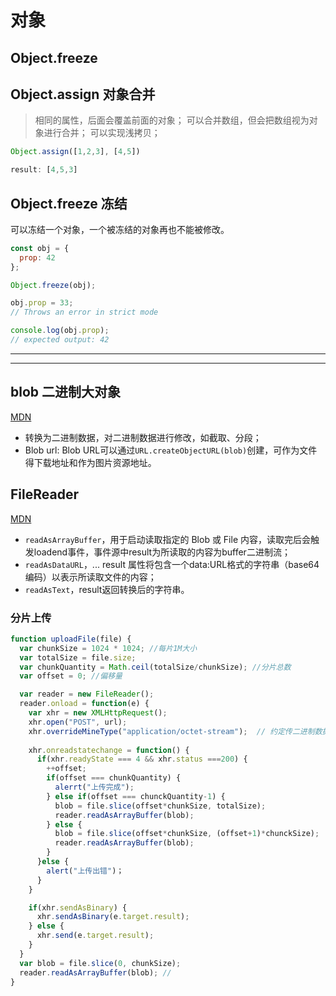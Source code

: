 # 对象

## Object.freeze

## Object.assign 对象合并
> 相同的属性，后面会覆盖前面的对象；
> 可以合并数组，但会把数组视为对象进行合并；
> 可以实现浅拷贝；
```js
Object.assign([1,2,3], [4,5])

result: [4,5,3]
```

## Object.freeze 冻结
可以冻结一个对象，一个被冻结的对象再也不能被修改。
```js
const obj = {
  prop: 42
};

Object.freeze(obj);

obj.prop = 33;
// Throws an error in strict mode

console.log(obj.prop);
// expected output: 42
```
-------------------------------
-------------------------------

## blob 二进制大对象
[MDN](https://developer.mozilla.org/zh-CN/docs/Web/API/Blob)
- 转换为二进制数据，对二进制数据进行修改，如截取、分段；
- Blob url: Blob URL可以通过<code>URL.createObjectURL(blob)</code>创建，可作为文件得下载地址和作为图片资源地址。

## FileReader 
[MDN](https://developer.mozilla.org/zh-CN/docs/Web/API/FileReader)
- <code>readAsArrayBuffer</code>，用于启动读取指定的 Blob 或 File 内容，读取完后会触发loadend事件，事件源中result为所读取的内容为buffer二进制流；
- <code>readAsDataURL</code>，... result 属性将包含一个data:URL格式的字符串（base64编码）以表示所读取文件的内容；
- <code>readAsText</code>，result返回转换后的字符串。

### 分片上传
```js
function uploadFile(file) {
  var chunkSize = 1024 * 1024; //每片1M大小
  var totalSize = file.size;
  var chunkQuantity = Math.ceil(totalSize/chunkSize); //分片总数
  var offset = 0; //偏移量

  var reader = new FileReader();
  reader.onload = function(e) {
    var xhr = new XMLHttpRequest();
    xhr.open("POST", url);
    xhr.overrideMineType("application/octet-stream");  // 约定传二进制数据格式
    
    xhr.onreadstatechange = function() {
      if(xhr.readyState === 4 && xhr.status ===200) {
        ++offset;
        if(offset === chunkQuantity) {
          alerrt("上传完成");
        } else if(offset === chunckQuantity-1) {
          blob = file.slice(offset*chunkSize, totalSize);
          reader.readAsArrayBuffer(blob);
        } else {
          blob = file.slice(offset*chunkSize, (offset+1)*chunckSize);
          reader.readAsArrayBuffer(blob);
        }
      }else {
        alert("上传出错")；
      }
    }

    if(xhr.sendAsBinary) {
      xhr.sendAsBinary(e.target.result);
    } else {
      xhr.send(e.target.result);
    }
  }
  var blob = file.slice(0, chunkSize);
  reader.readAsArrayBuffer(blob); // 
}
```




























